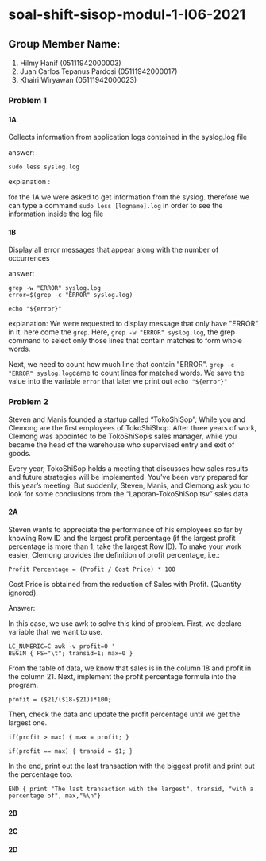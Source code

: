 # soal-shift-sisop-modul-1-I06-2021
## Group Member Name:
1. Hilmy Hanif 									(05111942000003)
2. Juan Carlos Tepanus Pardosi  (05111942000017)
3. Khairi Wiryawan              (05111942000023)
### Problem 1
#### 1A 

Collects information from application logs contained in the syslog.log file

answer:

```
sudo less syslog.log
```

explanation :

for the 1A we were asked to get information from the syslog. therefore we can type a command
```sudo less [logname].log```
in order to see the information inside the log file

#### 1B


Display all error messages that appear along with the number of occurrences

answer:

```
grep -w "ERROR" syslog.log
error=$(grep -c "ERROR" syslog.log)

echo "${error}"
```

explanation:
We were requested to display message that only have "ERROR" in it. here come the ```grep```. Here, ```grep -w "ERROR" syslog.log```, the grep command to select only those lines that contain matches to form whole words.

Next, we need to count how much line that contain "ERROR". ```grep -c "ERROR" syslog.log```came to count lines for matched words. We save the value into the variable ```error``` that later we print out ```echo "${error}"```

### Problem 2

Steven and Manis founded a startup called “TokoShiSop”, While you and Clemong are the first employees of TokoShiShop. After three years of work, Clemong was appointed to be TokoShiSop’s sales manager, while you became the head of the warehouse who supervised entry and exit of goods.

Every year, TokoShiSop holds a meeting that discusses how sales results and future strategies will be implemented. You’ve been very prepared for this year’s meeting. But suddenly, Steven, Manis, and Clemong ask you to look for some conclusions from the “Laporan-TokoShiSop.tsv” sales data.

#### 2A

Steven wants to appreciate the performance of his employees so far by knowing Row ID and the largest profit percentage (if the largest profit percentage is more than 1, take the largest Row ID). To make your work easier, Clemong provides the definition of profit percentage, i.e.:
```
Profit Percentage = (Profit / Cost Price) * 100
```
Cost Price is obtained from the reduction of Sales with Profit. (Quantity ignored).

Answer:

In this case, we use awk to solve this kind of problem. First, we declare variable that we want to use.
```
LC_NUMERIC=C awk -v profit=0 '
BEGIN { FS="\t"; transid=1; max=0 }
```
From the table of data, we know that sales is in the column 18 and profit in the column 21. Next, implement the profit percentage formula into the program.
```
profit = ($21/($18-$21))*100;
```
Then, check the data and update the profit percentage until we get the largest one.
```
if(profit > max) { max = profit; }

if(profit == max) { transid = $1; }
```
In the end, print out the last transaction with the biggest profit and print out the percentage too.
```
END { print "The last transaction with the largest", transid, "with a percentage of", max,"%\n"}
```

#### 2B

#### 2C

#### 2D
